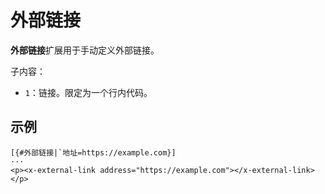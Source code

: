# 外部链接

**外部链接**扩展用于手动定义外部链接。

子内容：

- `1`：链接。限定为一个行内代码。

## 示例

```example
[{#外部链接|`地址=https://example.com}]
···
<p><x-external-link address="https://example.com"></x-external-link></p>
```
